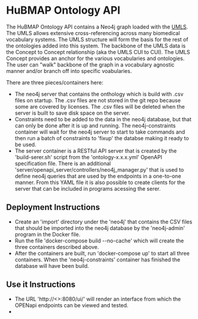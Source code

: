 # HuBMAP Ontology API

The HuBMAP Ontology API contains a Neo4j graph loaded with the [UMLS](https://www.nlm.nih.gov/research/umls/index.html).  The UMLS allows extensive cross-referencing across many biomedical vocabulary systems.  The UMLS structure will form the basis for the rest of the ontologies added into this system.  The backbone of the UMLS data is the Concept to Concept relationship (aka the UMLS CUI to CUI).  The UMLS Concept provides an anchor for the various vocabularies and ontologies.  The user can "walk" backbone of the graph in a vocabulary agnostic manner and/or branch off into specific voabularies.

There are three pieces/containers here:
* The neo4j server that contains the onthology which is build with .csv files on startup. The .csv files are not stored in the git repo because some are covered by licenses. The .csv files will be deleted when the server is built to save disk space on the server.
* Constraints need to be added to the data in the neo4j database, but that can only be done after it is up and running. The neo4j-constraints container will wait for the neo4j server to start to take commands and then run a batch of constraints to 'fixup' the databse making it ready to be used.
* The server container is a RESTful API server that is created by the 'build-serer.sh' script from the 'ontology-x.x.x.yml' OpenAPI specification file. There is an additional 'server/openapi_server/controllers/neo4j_manager.py' that is used to define neo4j queries that are used by the endpoints in a one-to-one manner. From this YAML file it is also possible to create clients for the server that can be included in programs acessing the serer.

## Deployment Instructions

* Create an 'import' directory under the 'neo4j' that contains the CSV files that should be imported into the neo4j database by the 'neo4j-admin' program in the Docker file.
* Run the file 'docker-compose build --no-cache' which will create the three containers described above.
* After the containers are built, run 'docker-compose up' to start all three containers. When the 'neo4j-constraints' container has finished the database will have been build.

## Use it Instructions

* The URL 'http://<<host>>:8080/ui/' will render an interface from which the OPENapi endpoints can be viewed and tested.
* 
